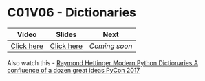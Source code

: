 # C01V06 - Dictionaries

| Video                                      | Slides                                                                                                             | Next          |
|--------------------------------------------|--------------------------------------------------------------------------------------------------------------------|---------------|
| [Click here](https://youtu.be/ReT4wSYBezA) | [Click here](https://docs.google.com/presentation/d/1k3UQsTbjOlXzYgliGTWwV63aY9GKAbk2UL1xW1o0hoM/edit?usp=sharing) | *Coming soon* |

Also watch this - [Raymond Hettinger Modern Python Dictionaries A confluence of a dozen great ideas PyCon 2017
](https://www.youtube.com/watch?v=npw4s1QTmPg)
